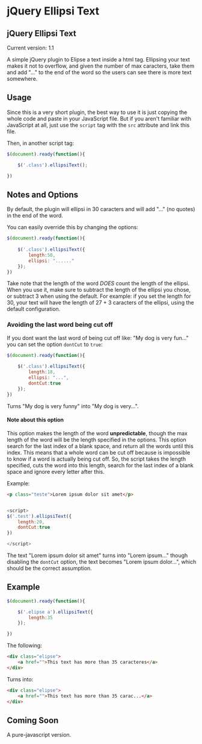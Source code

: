 # jQuery Ellipsi Text


## jQuery Ellipsi Text

Current version: 1.1

A simple jQuery plugin to Elipse a text inside a html tag.
Ellipsing your text makes it not to overflow, and given the number of max caracters, take them and add "..." to the end of the word so the users can see there is more text somewhere.

## Usage

Since this is a very short plugin, the best way to use it is just copying the whole code and paste in your JavaScript file. But if you aren't familiar with JavaScript at all, just use the ```script``` tag with the  ```src``` attribute and link this file.

Then, in another script tag:

```javascript
$(document).ready(function(){

	$('.class').ellipsiText();

})
```

## Notes and Options

By default, the plugin will ellipsi in 30 caracters and will add "..." (no quotes) in the end of the word.

You can easily override this by changing the options:

```js
$(document).ready(function(){
	
	$('.class').ellipsiText({
		length:50,
		ellipsi: "......"
	});
})

```

Take note that the length of the word *DOES* count the length of the ellipsi. When you use it, make sure to subtract the length of the ellipsi you chose, or subtract 3 when using the default. For example: if you set the length for 30, your text will have the length of 27 + 3 caracters of the ellipsi, using the default configuration.

### Avoiding the last word being cut off

If you dont want the last word of being cut off like: "My dog is very fun..." you can set the option ```dontCut``` to ```true```:

```js
$(document).ready(function(){
	
	$('.class').ellipsiText({
		length:18,
		ellipsi: "...",
		dontCut:true
	});
})

```

Turns "My dog is very funny" into "My dog is very...".

#### Note about this option
This option makes the length of the word **unpredictable**, though the max length of the word will be the length specified in the options. This option search for the last index of a blank space, and return all the words until this index. This means that a whole word can be cut off because is impossible to know if a word is actually being cut off. So, the script takes the length specified, cuts the word into this length, search for the last index of a blank space and ignore every letter after this.

Example:

```html
<p class="teste">Lorem ipsum dolor sit amet</p>
```

```js

<script>
$('.test').ellipsiText({
	length:20,
	dontCut:true
})

</script>

```

The text "Lorem ipsum dolor sit amet" turns into "Lorem ipsum..." though disabling the ```dontCut``` option, the text becomes "Lorem ipsum dolor...", which should be the correct assumption.

## Example


```js
$(document).ready(function(){

	$('.elipse a').ellipsiText({
		length:35
	});

})
```

The following:

```html
<div class="elipse">
	<a href="">This text has more than 35 caracteres</a>
</div>
```

Turns into:

```html
<div class="elipse">
	<a href="">This text has more than 35 carac...</a>
</div>

```

## Coming Soon

A pure-javascript version.

	
